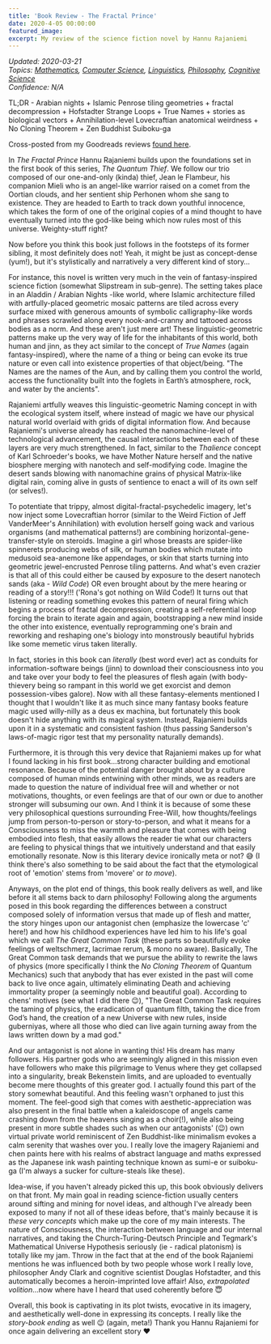 ```yaml
---
title: 'Book Review - The Fractal Prince'
date: 2020-4-05 00:00:00
featured_image: 
excerpt: My review of the science fiction novel by Hannu Rajaniemi
---
```

*Updated: 2020-03-21*  
*Topics: [Mathematics](https://mundyreimer.github.io/archive), [Computer Science](https://mundyreimer.github.io/archive), [Linguistics](https://mundyreimer.github.io/archive), [Philosophy](https://mundyreimer.github.io/archive), [Cognitive Science](https://mundyreimer.github.io/archive)*  
*Confidence: N/A*

TL;DR - Arabian nights + Islamic Penrose tiling geometries + fractal decompression + Hofstadter Strange Loops + True Names + stories as biological vectors + Annihilation-level Lovecraftian anatomical weirdness + No Cloning Theorem + Zen Buddhist Suiboku-ga

Cross-posted from my Goodreads reviews [found here](https://www.goodreads.com/review/show/3239518360).

In *The Fractal Prince* Hannu Rajaniemi builds upon the foundations set in the first book of this series, *The Quantum Thief*.  We follow our trio composed of our one-and-only (kinda) thief, Jean le Flambeur, his companion Mieli who is an angel-like warrior raised on a comet from the Oortian clouds, and her sentient ship Perhonen whom she sang to existence.  They are headed to Earth to track down youthful innocence, which takes the form of one of the original copies of a mind thought to have eventually turned into the god-like being which now rules most of this universe.  Weighty-stuff right?  

Now before you think this book just follows in the footsteps of its former sibling, it most definitely does not!  Yeah, it might be just as concept-dense (yum!), but it's stylistically and narratively a very different kind of story…

For instance, this novel is written very much in the vein of fantasy-inspired science fiction (somewhat Slipstream in sub-genre).  The setting takes place in an Aladdin / Arabian Nights -like world, where Islamic architecture filled with artfully-placed geometric mosaic patterns are tiled across every surface mixed with generous amounts of symbolic calligraphy-like words and phrases scrawled along every nook-and-cranny and tattooed across bodies as a norm.  And these aren't just mere art!  These linguistic-geometric patterns make up the very way of life for the inhabitants of this world, both human and jinn, as they act similar to the concept of *True Names* (again fantasy-inspired), where the name of a thing or being can evoke its true nature or even call into existence properties of that object/being.  "The Names are the names of the Aun, and by calling them you control the world, access the functionality built into the foglets in Earth’s atmosphere, rock, and water by the ancients". 

Rajaniemi artfully weaves this linguistic-geometric Naming concept in with the ecological system itself, where instead of magic we have our physical natural world overlaid with grids of digital information flow.  And because Rajaniemi's universe already has reached the nanomachine-level of technological advancement, the causal interactions between each of these layers are very much strengthened.  In fact, similar to the *Thalience* concept of Karl Schroeder's books, we have Mother Nature herself and the native biosphere merging with nanotech and self-modifying code.  Imagine the desert sands blowing with nanomachine grains of physical Matrix-like digital rain, coming alive in gusts of sentience to enact a will of its own self (or selves!).  

To potentiate that trippy, almost digital-fractal-psychedelic imagery, let's now inject some Lovecraftian horror (similar to the Weird Fiction of Jeff VanderMeer's Annihilation) with evolution herself going wack and various organisms (and mathematical patterns!) are combining horizontal-gene-transfer-style on steroids.  Imagine a girl whose breasts are spider-like spinnerets producing webs of silk, or human bodies which mutate into medusoid sea-anemone like appendages, or skin that starts turning into geometric jewel-encrusted Penrose tiling patterns.  And what's even crazier is that all of this could either be caused by exposure to the desert nanotech sands (aka - *Wild Code*) OR even brought about by the mere hearing or reading of a story!!!  ('Rona's got nothing on Wild Code!)  It turns out that listening or reading something evokes this pattern of neural firing which begins a process of fractal decompression, creating a self-referential loop forcing the brain to iterate again and again, bootstrapping a new mind inside the other into existence, eventually reprogramming one's brain and reworking and reshaping one's biology into monstrously beautiful hybrids like some memetic virus taken literally.  

In fact, stories in this book can *literally* (best word ever) act as conduits for information-software beings (jinn) to download their consciousness into you and take over your body to feel the pleasures of flesh again (with body-thievery being so rampant in this world we get exorcist and demon possession-vibes galore). Now with all these fantasy-elements mentioned I thought that I wouldn't like it as much since many fantasy books feature magic used willy-nilly as a deus ex machina, but fortunately this book doesn't hide anything with its magical system.  Instead, Rajaniemi builds upon it in a systematic and consistent fashion (thus passing Sanderson's laws-of-magic rigor test that my personality naturally demands).

Furthermore, it is through this very device that Rajaniemi makes up for what I found lacking in his first book...strong character building and emotional resonance.  Because of the potential danger brought about by a culture composed of human minds entwining with other minds, we as readers are made to question the nature of individual free will and whether or not motivations, thoughts, or even feelings are that of our own or due to another stronger will subsuming our own.  And I think it is because of some these very philosophical questions surrounding Free-Will, how thoughts/feelings jump from person-to-person or story-to-person, and what it means for a Consciousness to miss the warmth and pleasure that comes with being embodied into flesh, that easily allows the reader tie what our characters are feeling to physical things that we intuitively understand and that easily emotionally resonate.  Now is this literary device ironically meta or not? 😅  (I think there's also something to be said about the fact that the etymological root of 'emotion' stems from 'movere' or *to move*).

Anyways, on the plot end of things, this book really delivers as well, and like before it all stems back to darn philosophy!  Following along the arguments posed in this book regarding the differences between a construct composed solely of information versus that made up of flesh and matter, the story hinges upon our antagonist chen (emphasize the lowercase 'c' here!) and how his childhood experiences have led him to his life's goal which we call *The Great Common Task* (these parts so beautifully evoke feelings of weltschmerz, lacrimae rerum, & mono no aware).  Basically, The Great Common task demands that we pursue the ability to rewrite the laws of physics (more specifically I think the *No Cloning Theorem* of Quantum Mechanics) such that anybody that has ever existed in the past will come back to live once again, ultimately eliminating Death and achieving immortality proper (a seemingly noble and beautiful goal).  According to chens' motives (see what I did there 😉), "The Great Common Task requires the taming of physics, the eradication of quantum filth, taking the dice from God’s hand, the creation of a new Universe with new rules, inside guberniyas, where all those who died can live again turning away from the laws written down by a mad god."

And our antagonist is not alone in wanting this!  His dream has many followers.  His partner gods who are seemingly aligned in this mission even have followers who make this pilgrimage to Venus where they get collapsed into a singularity, break Bekenstein limits, and are uploaded to eventually become mere thoughts of this greater god.  I actually found this part of the story somewhat beautiful.  And this feeling wasn't orphaned to just this moment.  The feel-good sigh that comes with aesthetic-appreciation was also present in the final battle when a kaleidoscope of angels came crashing down from the heavens singing as a choir(!), while also being present in more subtle shades such as when our antagonists' (😉) own virtual private world reminiscent of Zen Buddhist-like minimalism evokes a calm serenity that washes over you.  I really love the imagery Rajaniemi and chen paints here with his realms of abstract language and maths expressed as the Japanese ink wash painting technique known as sumi-e or suiboku-ga (I'm always a sucker for culture-steals like these).      

Idea-wise, if you haven't already picked this up, this book obviously delivers on that front.  My main goal in reading science-fiction usually centers around sifting and mining for novel ideas, and although I've already been exposed to many if not all of these ideas before, that's mainly because it is *these very concepts* which make up the core of my main interests.  The nature of Consciousness, the interaction between language and our internal narratives, and taking the Church-Turing-Deutsch Principle and Tegmark's Mathematical Universe Hypothesis seriously (ie - radical platonism) is totally like my jam.  Throw in the fact that at the end of the book Rajaniemi mentions he was influenced both by two people whose work I really love, philosopher Andy Clark and cognitive scientist Douglas Hofstadter, and this automatically becomes a heroin-imprinted love affair!  Also, *extrapolated volition*...now where have I heard that used coherently before 😇

Overall, this book is captivating in its plot twists, evocative in its imagery, and aesthetically well-done in expressing its concepts.  I really like the *story-book ending* as well 😉 (again, meta!)  Thank you Hannu Rajaniemi for once again delivering an excellent story ❤️
